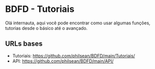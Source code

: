 # BDFD - Tutoriais
Olá internauta, aqui você pode encontrar como usar algumas funções, tutorias desde o básico até o avançado.

## URLs bases
- Tutoriais: https://github.com/philsean/BDFD/main/Tutoriais/
- API: https://github.com/philsean/BDFD/main/API/
